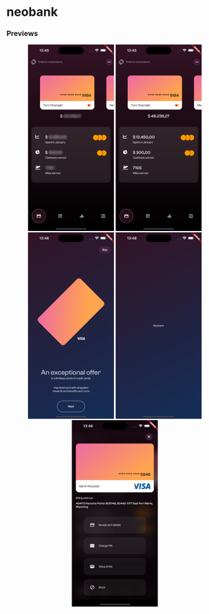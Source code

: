 # neobank

### Previews

<p align="center">
  <img src="preview/screenshot_1.png" width="200" >
  <img src="preview/screenshot_2.png" width="200" >
  <img src="preview/screenshot_3.png" width="200" >
  <img src="preview/screenshot_4.png" width="200" >
  <img src="preview/screenshot_5.png" width="200" >
</p>
